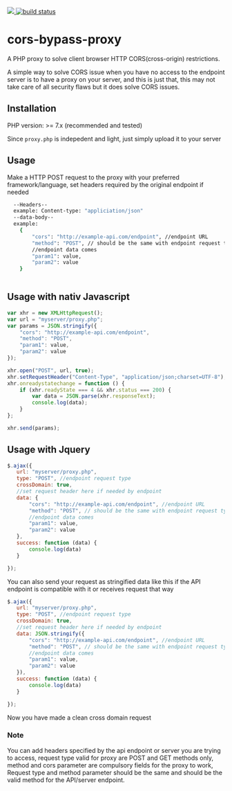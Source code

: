 <img src="https://img.shields.io/github/license/GeniusGeeek/cors-bypass-proxy" /><a href="https://circleci.com/gh/badges/shields/tree/master">
  <img src="https://img.shields.io/circleci/project/github/badges/shields/master" alt="build status"></a>
  # cors-bypass-proxy
A PHP proxy to solve client browser HTTP CORS(cross-origin) restrictions.

A simple way to solve CORS issue when you have no access to the endpoint server is to have a proxy on your server, and this is just that, this may not take care of all security flaws but it does solve CORS issues.

## Installation
  PHP version: >= 7.x (recommended and tested)

Since ```proxy.php``` is indepedent and light, just simply upload it to your server

## Usage
Make a HTTP POST request to the proxy with your preferred framework/language, set headers required by the original endpoint if needed

```bash
  --Headers--
  example: Content-type: "appliciation/json"
  --data-body--
  example:
    {
        "cors": "http://example-api.com/endpoint", //endpoint URL
        "method": "POST", // should be the same with endpoint request type
        //endpoint data comes
        "param1": value, 
        "param2": value
    }
    
```

## Usage with nativ Javascript

```javascript
var xhr = new XMLHttpRequest();
var url = "myserver/proxy.php";
var params = JSON.stringify({
    "cors": "http://example-api.com/endpoint",
    "method": "POST",
    "param1": value,
    "param2": value
});

xhr.open("POST", url, true);
xhr.setRequestHeader("Content-Type", "application/json;charset=UTF-8");
xhr.onreadystatechange = function () {
    if (xhr.readyState === 4 && xhr.status === 200) {
        var data = JSON.parse(xhr.responseText);
        console.log(data);
    }
};

xhr.send(params);


```
 ## Usage with Jquery
 
 ```javascript
 $.ajax({
    url: "myserver/proxy.php",
    type: "POST", //endpoint request type
    crossDomain: true,
    //set request header here if needed by endpoint
    data: {
        "cors": "http://example-api.com/endpoint", //endpoint URL
        "method": "POST", // should be the same with endpoint request type
        //endpoint data comes
        "param1": value, 
        "param2": value
    },
    success: function (data) {
        console.log(data)
    }

});
 ```
 You can also send your request as stringified data like this if the API endpoint is compatible with it or receives request that way
 
 ```javascript
 $.ajax({
    url: "myserver/proxy.php",
    type: "POST", //endpoint request type
    crossDomain: true,
    //set request header here if needed by endpoint
    data: JSON.stringify({
        "cors": "http://example-api.com/endpoint", //endpoint URL
        "method": "POST", // should be the same with endpoint request type
        //endpoint data comes
        "param1": value, 
        "param2": value
    }),
    success: function (data) {
        console.log(data)
    }

});
 ```
 
 
 Now you have made a clean cross domain request
 
 ### Note
You can add headers specified by the api endpoint or server you are trying to access, request type valid for proxy are POST and GET methods only, method and cors parameter are compulsory fields for the proxy to work, Request type and method parameter should be the same and should be the valid method for the API/server endpoint.



